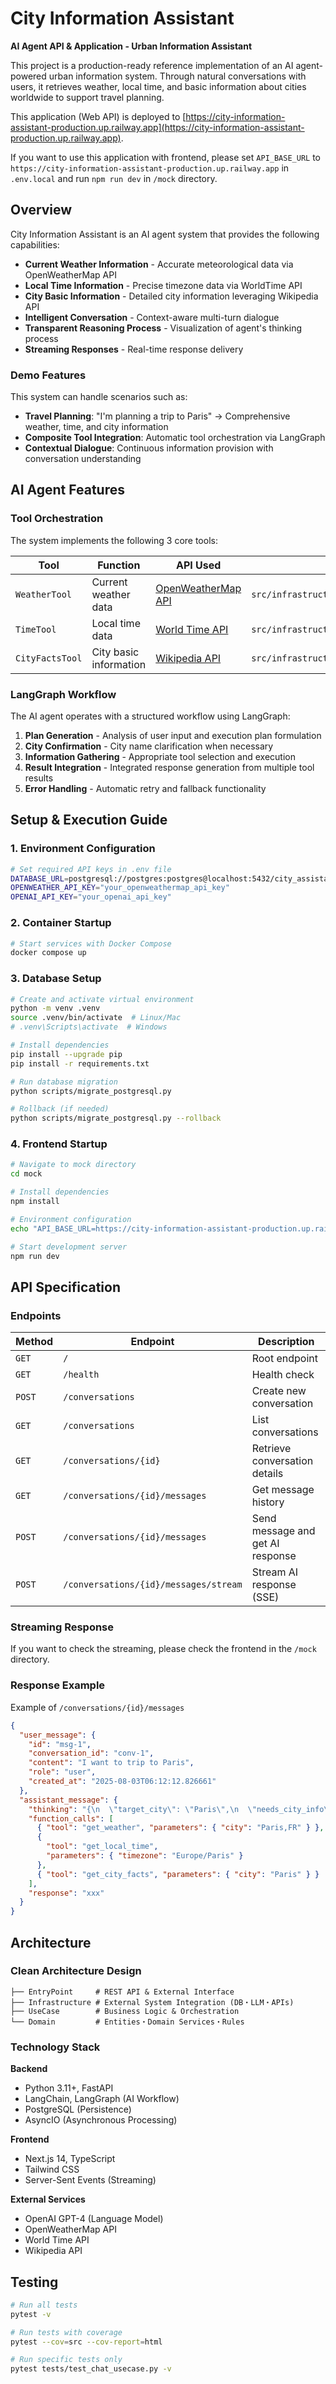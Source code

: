 # City Information Assistant

**AI Agent API & Application - Urban Information Assistant**

This project is a production-ready reference implementation of an AI agent-powered urban information system. Through natural conversations with users, it retrieves weather, local time, and basic information about cities worldwide to support travel planning.

This application (Web API) is deployed to [https://city-information-assistant-production.up.railway.app](https://city-information-assistant-production.up.railway.app).

If you want to use this application with frontend, please set `API_BASE_URL` to `https://city-information-assistant-production.up.railway.app` in `.env.local` and run `npm run dev` in `/mock` directory.

## Overview

City Information Assistant is an AI agent system that provides the following capabilities:

- **Current Weather Information** - Accurate meteorological data via OpenWeatherMap API
- **Local Time Information** - Precise timezone data via WorldTime API
- **City Basic Information** - Detailed city information leveraging Wikipedia API
- **Intelligent Conversation** - Context-aware multi-turn dialogue
- **Transparent Reasoning Process** - Visualization of agent's thinking process
- **Streaming Responses** - Real-time response delivery

### Demo Features

This system can handle scenarios such as:

- **Travel Planning**: "I'm planning a trip to Paris" → Comprehensive weather, time, and city information
- **Composite Tool Integration**: Automatic tool orchestration via LangGraph
- **Contextual Dialogue**: Continuous information provision with conversation understanding

## AI Agent Features

### Tool Orchestration

The system implements the following 3 core tools:

| Tool            | Function               | API Used                                                      | Implementation                                    |
| --------------- | ---------------------- | ------------------------------------------------------------- | ------------------------------------------------- |
| `WeatherTool`   | Current weather data   | [OpenWeatherMap API](https://openweathermap.org/current)      | `src/infrastructure/tool/wheather_tool_impl.py`   |
| `TimeTool`      | Local time data        | [World Time API](http://worldtimeapi.org/)                    | `src/infrastructure/tool/time_tool_impl.py`       |
| `CityFactsTool` | City basic information | [Wikipedia API](https://www.mediawiki.org/wiki/API:Main_page) | `src/infrastructure/tool/city_facts_tool_impl.py` |

### LangGraph Workflow

The AI agent operates with a structured workflow using LangGraph:

1. **Plan Generation** - Analysis of user input and execution plan formulation
2. **City Confirmation** - City name clarification when necessary
3. **Information Gathering** - Appropriate tool selection and execution
4. **Result Integration** - Integrated response generation from multiple tool results
5. **Error Handling** - Automatic retry and fallback functionality

## Setup & Execution Guide

### 1. Environment Configuration

```bash
# Set required API keys in .env file
DATABASE_URL=postgresql://postgres:postgres@localhost:5432/city_assistant
OPENWEATHER_API_KEY="your_openweathermap_api_key"
OPENAI_API_KEY="your_openai_api_key"
```

### 2. Container Startup

```bash
# Start services with Docker Compose
docker compose up
```

### 3. Database Setup

```bash
# Create and activate virtual environment
python -m venv .venv
source .venv/bin/activate  # Linux/Mac
# .venv\Scripts\activate  # Windows

# Install dependencies
pip install --upgrade pip
pip install -r requirements.txt

# Run database migration
python scripts/migrate_postgresql.py

# Rollback (if needed)
python scripts/migrate_postgresql.py --rollback
```

### 4. Frontend Startup

```bash
# Navigate to mock directory
cd mock

# Install dependencies
npm install

# Environment configuration
echo "API_BASE_URL=https://city-information-assistant-production.up.railway.app" > .env.local

# Start development server
npm run dev
```

## API Specification

### Endpoints

| Method | Endpoint                              | Description                      |
| ------ | ------------------------------------- | -------------------------------- |
| `GET`  | `/`                                   | Root endpoint                    |
| `GET`  | `/health`                             | Health check                     |
| `POST` | `/conversations`                      | Create new conversation          |
| `GET`  | `/conversations`                      | List conversations               |
| `GET`  | `/conversations/{id}`                 | Retrieve conversation details    |
| `GET`  | `/conversations/{id}/messages`        | Get message history              |
| `POST` | `/conversations/{id}/messages`        | Send message and get AI response |
| `POST` | `/conversations/{id}/messages/stream` | Stream AI response (SSE)         |

### Streaming Response

If you want to check the streaming, please check the frontend in the `/mock` directory.

### Response Example

Example of `/conversations/{id}/messages`

```json
{
  "user_message": {
    "id": "msg-1",
    "conversation_id": "conv-1",
    "content": "I want to trip to Paris",
    "role": "user",
    "created_at": "2025-08-03T06:12:12.826661"
  },
  "assistant_message": {
    "thinking": "{\n  \"target_city\": \"Paris\",\n  \"needs_city_info\": true,\n  \"city_confirmed\": true,\n  \"analysis\": \"The user wants to plan a trip to Paris and may need information regarding travel, attractions, weather, or other city-related details.\",\n  \"planned_actions\": \"I will provide information about attractions, weather, food, and travel tips for Paris to assist the user in planning their trip.\",\n  \"tools_to_use\": [\"city_facts_tool\", \"weather_tool\", \"attractions_tool\", \"food_tool\"]\n}",
    "function_calls": [
      { "tool": "get_weather", "parameters": { "city": "Paris,FR" } },
      {
        "tool": "get_local_time",
        "parameters": { "timezone": "Europe/Paris" }
      },
      { "tool": "get_city_facts", "parameters": { "city": "Paris" } }
    ],
    "response": "xxx"
  }
}
```

## Architecture

### Clean Architecture Design

```
├── EntryPoint     # REST API & External Interface
├── Infrastructure # External System Integration (DB・LLM・APIs)
├── UseCase        # Business Logic & Orchestration
└── Domain         # Entities・Domain Services・Rules
```

### Technology Stack

**Backend**

- Python 3.11+, FastAPI
- LangChain, LangGraph (AI Workflow)
- PostgreSQL (Persistence)
- AsyncIO (Asynchronous Processing)

**Frontend**

- Next.js 14, TypeScript
- Tailwind CSS
- Server-Sent Events (Streaming)

**External Services**

- OpenAI GPT-4 (Language Model)
- OpenWeatherMap API
- World Time API
- Wikipedia API

## Testing

```bash
# Run all tests
pytest -v

# Run tests with coverage
pytest --cov=src --cov-report=html

# Run specific tests only
pytest tests/test_chat_usecase.py -v
```
